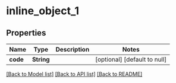 # inline_object_1
## Properties

Name | Type | Description | Notes
------------ | ------------- | ------------- | -------------
**code** | **String** |  | [optional] [default to null]

[[Back to Model list]](../README.md#documentation-for-models) [[Back to API list]](../README.md#documentation-for-api-endpoints) [[Back to README]](../README.md)

